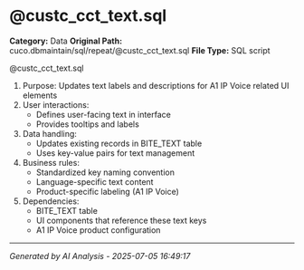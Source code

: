 # @custc_cct_text.sql

**Category:** Data
**Original Path:** cuco.dbmaintain/sql/repeat/@custc_cct_text.sql
**File Type:** SQL script

@custc_cct_text.sql
1. Purpose: Updates text labels and descriptions for A1 IP Voice related UI elements
2. User interactions:
   - Defines user-facing text in interface
   - Provides tooltips and labels
3. Data handling:
   - Updates existing records in BITE_TEXT table
   - Uses key-value pairs for text management
4. Business rules:
   - Standardized key naming convention
   - Language-specific text content
   - Product-specific labeling (A1 IP Voice)
5. Dependencies:
   - BITE_TEXT table
   - UI components that reference these text keys
   - A1 IP Voice product configuration

---
*Generated by AI Analysis - 2025-07-05 16:49:17*
